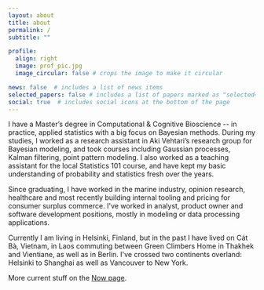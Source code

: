 ```yaml
---
layout: about
title: about
permalink: /
subtitle: ""

profile:
  align: right
  image: prof_pic.jpg
  image_circular: false # crops the image to make it circular

news: false  # includes a list of news items
selected_papers: false # includes a list of papers marked as "selected={true}"
social: true  # includes social icons at the bottom of the page
---
```


I have a Master’s degree in Computational & Cognitive Bioscience -- in practice, applied statistics with a big focus on Bayesian methods. During my studies, I worked as a research assistant in Aki Vehtari’s research group for Bayesian modeling, and took courses including Gaussian processes, Kalman filtering, point pattern modeling. I also worked as a teaching assistant for the local Statistics 101 course, and have kept my basic understanding of probability and statistics fresh over the years.

Since graduating, I have worked in the marine industry, opinion research, healthcare and most recently building internal tooling and pricing for consumer surplus commerce. I've worked in analyst, product owner and software development positions, mostly in modeling or data processing applications.

Currently I am living in Helsinki, Finland, but in the past I have lived on Cát Bà, Vietnam, in Laos commuting between Green Climbers Home in Thakhek and Vientiane, as well as in Berlin. I've crossed two continents overland: Helsinki to Shanghai as well as Vancouver to New York.

More current stuff on the [Now page](/now/).
